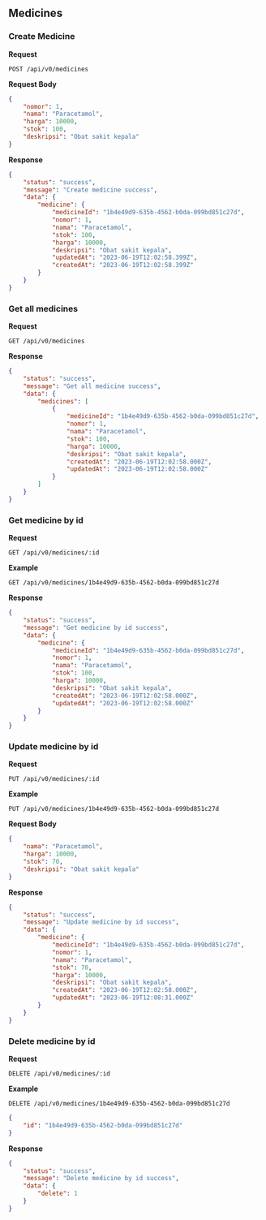## Medicines

### Create Medicine

**Request**

```http
POST /api/v0/medicines
```

**Request Body**
```JSON
{
    "nomor": 1,
    "nama": "Paracetamol",
    "harga": 10000,
    "stok": 100,
    "deskripsi": "Obat sakit kepala"
}
```

**Response**

```JSON
{
    "status": "success",
    "message": "Create medicine success",
    "data": {
        "medicine": {
            "medicineId": "1b4e49d9-635b-4562-b0da-099bd851c27d",
            "nomor": 1,
            "nama": "Paracetamol",
            "stok": 100,
            "harga": 10000,
            "deskripsi": "Obat sakit kepala",
            "updatedAt": "2023-06-19T12:02:58.399Z",
            "createdAt": "2023-06-19T12:02:58.399Z"
        }
    }
}
```

### Get all medicines

**Request**

```http
GET /api/v0/medicines
```

**Response**

```JSON
{
    "status": "success",
    "message": "Get all medicine success",
    "data": {
        "medicines": [
            {
                "medicineId": "1b4e49d9-635b-4562-b0da-099bd851c27d",
                "nomor": 1,
                "nama": "Paracetamol",
                "stok": 100,
                "harga": 10000,
                "deskripsi": "Obat sakit kepala",
                "createdAt": "2023-06-19T12:02:58.000Z",
                "updatedAt": "2023-06-19T12:02:58.000Z"
            }
        ]
    }
}
```

### Get medicine by id

**Request**

```http
GET /api/v0/medicines/:id
```

**Example**

```http
GET /api/v0/medicines/1b4e49d9-635b-4562-b0da-099bd851c27d
```

**Response**

```JSON
{
    "status": "success",
    "message": "Get medicine by id success",
    "data": {
        "medicine": {
            "medicineId": "1b4e49d9-635b-4562-b0da-099bd851c27d",
            "nomor": 1,
            "nama": "Paracetamol",
            "stok": 100,
            "harga": 10000,
            "deskripsi": "Obat sakit kepala",
            "createdAt": "2023-06-19T12:02:58.000Z",
            "updatedAt": "2023-06-19T12:02:58.000Z"
        }
    }
}
```

### Update medicine by id

**Request**

```http
PUT /api/v0/medicines/:id
```

**Example**

```http
PUT /api/v0/medicines/1b4e49d9-635b-4562-b0da-099bd851c27d
```

**Request Body**

```JSON
{
    "nama": "Paracetamol",
    "harga": 10000,
    "stok": 70,
    "deskripsi": "Obat sakit kepala"
}
```

**Response**

```JSON
{
    "status": "success",
    "message": "Update medicine by id success",
    "data": {
        "medicine": {
            "medicineId": "1b4e49d9-635b-4562-b0da-099bd851c27d",
            "nomor": 1,
            "nama": "Paracetamol",
            "stok": 70,
            "harga": 10000,
            "deskripsi": "Obat sakit kepala",
            "createdAt": "2023-06-19T12:02:58.000Z",
            "updatedAt": "2023-06-19T12:08:31.000Z"
        }
    }
}
```

### Delete medicine by id

**Request**

```http
DELETE /api/v0/medicines/:id
```

**Example**

```http
DELETE /api/v0/medicines/1b4e49d9-635b-4562-b0da-099bd851c27d
```

```JSON
{
    "id": "1b4e49d9-635b-4562-b0da-099bd851c27d"
}
```

**Response**

```JSON
{
    "status": "success",
    "message": "Delete medicine by id success",
    "data": {
        "delete": 1
    }
}
```